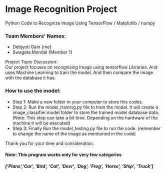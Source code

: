 # Image Recognition Project
Python Code to Recognize Image Using TensorFlow / Matplotlib / numpy

<h3>Team Members' Names:</h3>
<ul>
<li>Debjyoti Gain {me}</li>
<li>Swagata Mondal {Member 1}</li>
</ul>
<p>
Project Topic Discussion: </br>
Our project focuses on recognising Image using tensorflow Libraries. And uses Machine Learning to train the model. And then compare the image with the database it has.
</p>


<h3>How to use the model:</h3>
<ul>
<li>Step 1: Make a new folder in your computer to store this codes.</li>
<li>Step 2: Run the model_training.py file to train the model. It will create a image_classifier.model folder to store the trained model database data. 
(Note: This step can take a bit time. Depending on the hardware of the machine it will be executed) </li>
<li>Step 3: Finally Run the model_testing.py file to run the code. 
  (remember to change the name of the image as mentioned in the code)</li>
</ul>

<p>
Thank you for your time and consideration.
</p>


<h4 style="font-weight: bold;">Note: This program works only for very few categories</h4>

<h5>
['Plane','Car', 'Bird', 'Cat', 'Deer', 'Dog', 'Frog', 'Horse', 'Ship', 'Truck']
</h5>

